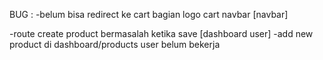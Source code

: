 BUG :
-belum bisa redirect ke cart bagian logo cart navbar [navbar]

-route create product bermasalah ketika save [dashboard user]
-add new product di dashboard/products user belum bekerja

